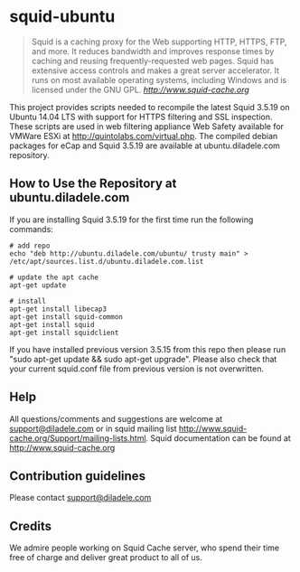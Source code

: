 squid-ubuntu
============

> Squid is a caching proxy for the Web supporting HTTP, HTTPS, FTP, and more. It reduces bandwidth and improves response times by caching and reusing frequently-requested web pages. Squid has extensive access controls and makes a great server accelerator. It runs on most available operating systems, including Windows and is licensed under the GNU GPL.
> <cite> <http://www.squid-cache.org>

This project provides scripts needed to recompile the latest Squid 3.5.19 on Ubuntu 14.04 LTS with support for HTTPS filtering and SSL inspection. These scripts are used in web filtering appliance Web Safety available for VMWare ESXi at http://quintolabs.com/virtual.php. The compiled debian packages for eCap and Squid 3.5.19 are available at ubuntu.diladele.com repository.

**How to Use the Repository at ubuntu.diladele.com**
----------------------------------------------------

If you are installing Squid 3.5.19 for the first time run the following commands:

    # add repo
    echo "deb http://ubuntu.diladele.com/ubuntu/ trusty main" > /etc/apt/sources.list.d/ubuntu.diladele.com.list

    # update the apt cache
    apt-get update

    # install 
    apt-get install libecap3
    apt-get install squid-common
    apt-get install squid 
    apt-get install squidclient

If you have installed previous version 3.5.15 from this repo then please run "sudo apt-get update && sudo apt-get upgrade".  Please also check that your current squid.conf file from previous version is not overwritten. 

**Help**
--------

All questions/comments and suggestions are welcome at support@diladele.com or in squid mailing list http://www.squid-cache.org/Support/mailing-lists.html. Squid documentation can be found at http://www.squid-cache.org

**Contribution guidelines**
---------------------------
Please contact support@diladele.com

**Credits**
-----------
We admire people working on Squid Cache server, who spend their time free of charge and deliver great product to all of us.